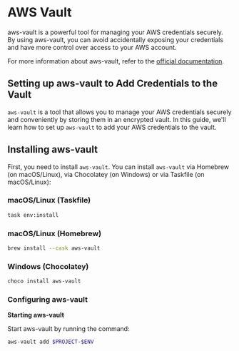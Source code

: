 # AWS Vault
aws-vault is a powerful tool for managing your AWS credentials securely. By using aws-vault, you can avoid accidentally exposing your credentials and have more control over access to your AWS account.

For more information about aws-vault, refer to the [official documentation](https://github.com/99designs/aws-vault).

## Setting up aws-vault to Add Credentials to the Vault

`aws-vault` is a tool that allows you to manage your AWS credentials securely and conveniently by storing them in an encrypted vault. In this guide, we'll learn how to set up `aws-vault` to add your AWS credentials to the vault.

## Installing aws-vault

First, you need to install `aws-vault`. You can install `aws-vault` via Homebrew (on macOS/Linux),  via Chocolatey (on Windows) or via Taskfile (on macOS/Linux):

### macOS/Linux (Taskfile)
```bash
task env:install
```
### macOS/Linux (Homebrew)
```bash
brew install --cask aws-vault
```
### Windows (Chocolatey)
```bash
choco install aws-vault
```

### Configuring aws-vault
**Starting aws-vault**

Start aws-vault by running the command:
```bash
aws-vault add $PROJECT-$ENV
```

